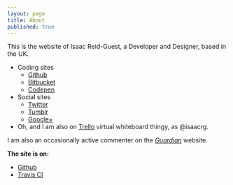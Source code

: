 ```yaml
---
layout: page
title: About
published: true
---
```


This is the website of Isaac Reid-Guest, a Developer and Designer, based in the UK.

- Coding sites
	- [Github](http://github.com/isaacrg)
	- [Bitbucket](http://bitbucket.org/isaacrg)
	- [Codepen](http://codepen.io/isaacrg/)
- Social sites
	- [Twitter](http://twitter.com/isaacreidguest)
	- [Tumblr](http://isaacreidguest.tumblr.com/)
	- <a rel="author" href="https://plus.google.com/+IsaacReidGuest?rel=author">Google+</a>
- Oh, and I am also on [Trello](https://trello.com/isaacrg/recommend) virtual whiteboard thingy, as @isaacrg.

I am also an occasionally active commenter on the [*Guardian*](https://profile.theguardian.com/user/id/11693340) website.

	
**The site is on:**

- [Github](https://github.com/isaacrg/isaacrg.github.io/)
- [Travis CI](https://travis-ci.org/isaacrg/isaacrg.github.io)
